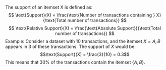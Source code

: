 The support of an itemset X is defined as:
$$ \text{Support}(X) = \frac{\text{Number of transactions containing } X}{\text{Total number of transactions}} $$$$ \text{Relative Support}(X) = \frac{\text{Absolute Support}}{\text{Total number of transactions}} $$
Example:
Consider a dataset with 10 transactions, and the itemset $X={A,B}$ appears in 3 of these transactions. The support of $X$ would be:
$$\text{Support}(X) = \frac{3}{10} = 0.3$$
This means that 30% of the transactions contain the itemset $\{A,B\}$.
